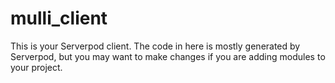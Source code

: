 # mulli_client

This is your Serverpod client. The code in here is mostly generated by
Serverpod, but you may want to make changes if you are adding modules to your
project.
